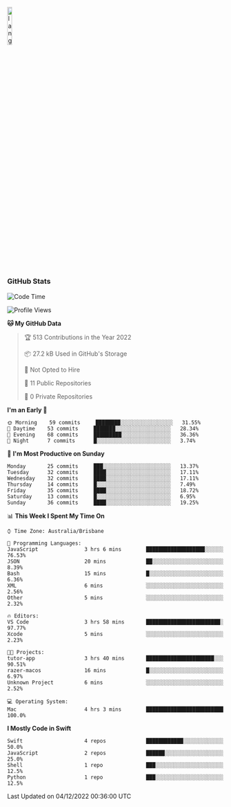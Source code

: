 <p align="left"><img width=15%" src="https://github.com/alansmathew/alansmathew/raw/master/lang.gif" alt="lang image here" /></p>

# <h3 align="left">GitHub Stats</h3>

<!--START_SECTION:waka-->
![Code Time](http://img.shields.io/badge/Code%20Time-107%20hrs%2044%20mins-blue)

![Profile Views](http://img.shields.io/badge/Profile%20Views-35-blue)

**🐱 My GitHub Data** 

> 🏆 513 Contributions in the Year 2022
 > 
> 📦 27.2 kB Used in GitHub's Storage 
 > 
> 🚫 Not Opted to Hire
 > 
> 📜 11 Public Repositories 
 > 
> 🔑 0 Private Repositories  
 > 
**I'm an Early 🐤** 

```text
🌞 Morning    59 commits     ████████░░░░░░░░░░░░░░░░░   31.55% 
🌆 Daytime    53 commits     ███████░░░░░░░░░░░░░░░░░░   28.34% 
🌃 Evening    68 commits     █████████░░░░░░░░░░░░░░░░   36.36% 
🌙 Night      7 commits      █░░░░░░░░░░░░░░░░░░░░░░░░   3.74%

```
📅 **I'm Most Productive on Sunday** 

```text
Monday       25 commits     ███░░░░░░░░░░░░░░░░░░░░░░   13.37% 
Tuesday      32 commits     ████░░░░░░░░░░░░░░░░░░░░░   17.11% 
Wednesday    32 commits     ████░░░░░░░░░░░░░░░░░░░░░   17.11% 
Thursday     14 commits     █░░░░░░░░░░░░░░░░░░░░░░░░   7.49% 
Friday       35 commits     ████░░░░░░░░░░░░░░░░░░░░░   18.72% 
Saturday     13 commits     █░░░░░░░░░░░░░░░░░░░░░░░░   6.95% 
Sunday       36 commits     ████░░░░░░░░░░░░░░░░░░░░░   19.25%

```


📊 **This Week I Spent My Time On** 

```text
⌚︎ Time Zone: Australia/Brisbane

💬 Programming Languages: 
JavaScript               3 hrs 6 mins        ███████████████████░░░░░░   76.53% 
JSON                     20 mins             ██░░░░░░░░░░░░░░░░░░░░░░░   8.39% 
Bash                     15 mins             █░░░░░░░░░░░░░░░░░░░░░░░░   6.36% 
XML                      6 mins              ░░░░░░░░░░░░░░░░░░░░░░░░░   2.56% 
Other                    5 mins              ░░░░░░░░░░░░░░░░░░░░░░░░░   2.32%

🔥 Editors: 
VS Code                  3 hrs 58 mins       ████████████████████████░   97.77% 
Xcode                    5 mins              ░░░░░░░░░░░░░░░░░░░░░░░░░   2.23%

🐱‍💻 Projects: 
tutor-app                3 hrs 40 mins       ██████████████████████░░░   90.51% 
razer-macos              16 mins             █░░░░░░░░░░░░░░░░░░░░░░░░   6.97% 
Unknown Project          6 mins              ░░░░░░░░░░░░░░░░░░░░░░░░░   2.52%

💻 Operating System: 
Mac                      4 hrs 3 mins        █████████████████████████   100.0%

```

**I Mostly Code in Swift** 

```text
Swift                    4 repos             ████████████░░░░░░░░░░░░░   50.0% 
JavaScript               2 repos             ██████░░░░░░░░░░░░░░░░░░░   25.0% 
Shell                    1 repo              ███░░░░░░░░░░░░░░░░░░░░░░   12.5% 
Python                   1 repo              ███░░░░░░░░░░░░░░░░░░░░░░   12.5%

```



 Last Updated on 04/12/2022 00:36:00 UTC
<!--END_SECTION:waka-->
